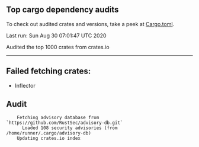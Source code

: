 Top cargo dependency audits
----

To check out audited crates and versions, take a peek at [Cargo.toml](Cargo.toml).


Last run:   Sun Aug 30 07:01:47 UTC 2020

Audited the top 1000 crates from crates.io

----

## Failed fetching crates:

 * Inflector

## Audit

```
    Fetching advisory database from `https://github.com/RustSec/advisory-db.git`
      Loaded 108 security advisories (from /home/runner/.cargo/advisory-db)
    Updating crates.io index
```
